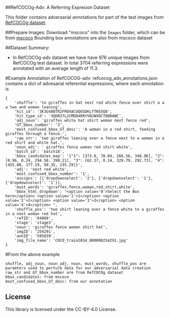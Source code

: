 ##RefCOCOg-Adv: A Referring Expresion Dataset

This folder contains adversarial annotations for part of the test images from [RefCOCOg dataset](http://bvisionweb1.cs.unc.edu/licheng/referit/data/refcocog.zip).


##Prepare Images:
Download "mscoco" into the ``Images`` folder, which can be from [mscoco](http://mscoco.org/dataset/#overview)
Bounding box annotations are also from mscoco dataset


##Dataset Summary:
- In RefCOCOg-adv dataset we have have 976 unique images from RefCOCOg test dataset. In total 3704 referring expressions were annotated with an average length of 11.3.

#Example Annotation of RefCOCOG-adv:
refcocog_adv_annotations.json contains a dict of advesarial referential expressions, where each annotation is

```
{
    'shuffle': 'to giraffes in hat next red white fence over shirt a a a two and woman leaning', 
    'hit_id': '3K3G488TR2FROXACUQOSDKLYTK65Q8', 
    'hit_type_id': '3QH037L2CMDD4RRYVNJWX0CT0B0AWC', 
    'adj_noun': 'giraffes white hat shirt woman next fence red', 
    'GT_bbox_number': '3', 
    'most_confused_bbox_GT_desc': 'A woman in a red shirt, feeding giraffes through a fence.', 
    'raw_str': 'two giraffes leaning over a fence next to a woman in a red shirt and white hat.', 
    'noun_adj': ' giraffes fence woman red shirt white', 
    'batch_id': 'batch18', 
    'bbox_candidates_map': '{"1": [373.0, 78.04, 266.56, 348.96], "2": [0.96, 0.24, 294.58, 398.21], "3": [62.37, 0.14, 329.79, 292.73], "4": [455.08, 177.19, 50.35, 235.29]}', 
    'adj': 'next red white', 
    'most_confused_bbox_number': '1', 
    'assigns': [{'dropdownselect': '2'}, {'dropdownselect': '1'}, {'dropdownselect': '1'}], 
    'must_words': 'giraffes,fence,woman,red,shirt,white', 
    'bbox_html_dropdown': "<option value='0'>Select the Box here</option> <option value='1'>1</option> <option value='2'>2</option> <option value='3'>3</option> <option value='4'>4</option> ", 
    'shuffle_pos': 'two shirt leaning over a fence white to a giraffes in a next woman red hat', 
    'refID': '64809', 
    'stage': 'stage3', 
    'noun': 'giraffes fence woman shirt hat', 
    'imgID': '254291', 
    'annID': '595839', 
    'img_file_name': 'COCO_train2014_000000254291.jpg'
}
```

#From the above example
```
shuffle, adj_noun, noun_adj, noun, must_words, shuffle_pos are paramters used to perturb data for our adversarial data creation
raw_str and GT_bbox_number are from RefCOCOg dataset
bbox_candidates: from mscoco
most_confused_bbox_GT_desc: from our annotation
```


## License

This library is licensed under the CC-BY-4.0 License.


